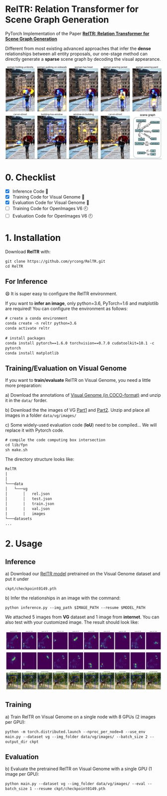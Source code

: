 # RelTR: Relation Transformer for Scene Graph Generation

PyTorch Implementation of the Paper [**RelTR: Relation Transformer for Scene Graph Generation**](https://arxiv.org/abs/2201.11460)

Different from most existing advanced approaches that infer the **dense** relationships between all entity proposals, our one-stage method can directly generate a **sparse** scene graph by decoding the visual appearance.

<p align="center">
  <img src="demo/demo.png">
</p>

# 0. Checklist

- [x] Inference Code :tada:
- [x] Training Code for Visual Genome :tada:
- [x] Evaluation Code for Visual Genome :tada:
- [ ] Training Code for OpenImages V6 :clock9:
- [ ] Evaluation Code for OpenImages V6 :clock9:

# 1. Installation
Download **RelTR** with:
```
git clone https://github.com/yrcong/RelTR.git
cd RelTR
```

## For Inference
:smile: It is super easy to configure the RelTR environment.

If you want to **infer an image**, only python=3.6, PyTorch=1.6 and matplotlib are required!
You can configure the environment as follows:
```
# create a conda environment 
conda create -n reltr python=3.6
conda activate reltr

# install packages
conda install pytorch==1.6.0 torchvision==0.7.0 cudatoolkit=10.1 -c pytorch
conda install matplotlib
```

## Training/Evaluation on Visual Genome
If you want to **train/evaluate** RelTR on Visual Genome, you need a little more preparation:

a) Download the annotations of [Visual Genome (in COCO-format)](https://drive.google.com/file/d/1aGwEu392DiECGdvwaYr-LgqGLmWhn8yD/view?usp=sharing) and unzip it in the ```data/``` forder.

b) Download the the images of VG [Part1](https://cs.stanford.edu/people/rak248/VG_100K_2/images.zip) and [Part2](https://cs.stanford.edu/people/rak248/VG_100K_2/images2.zip). Unzip and place all images in a folder ```data/vg/images/```

c) Some widely-used evaluation code (**IoU**) need to be compiled... We will replace it with Pytorch code.
```
# compile the code computing box intersection
cd lib/fpn
sh make.sh
```

The directory structure looks like:
```
RelTR
| 
│
└───data
│   └───vg
│       │   rel.json
│       │   test.json
│       |   train.json
|       |   val.json
|       |   images
└───datasets    
... 
```

# 2. Usage

## Inference
a) Download our [RelTR model](https://drive.google.com/file/d/1id6oD_iwiNDD6HyCn2ORgRTIKkPD3tUD/view) pretrained on the Visual Genome dataset and put it under 
```
ckpt/checkpoint0149.pth
```
b) Infer the relationships in an image with the command:
```
python inference.py --img_path $IMAGE_PATH --resume $MODEL_PATH
```
We attached 5 images from **VG** dataset and 1 image from **internet**. You can also test with your customized image. The result should look like:
<p align="center">
  <img src="demo/vg1_pred.png">
</p>

## Training
a) Train RelTR on Visual Genome on a single node with 8 GPUs (2 images per GPU):
```
python -m torch.distributed.launch --nproc_per_node=8 --use_env main.py --dataset vg --img_folder data/vg/images/ --batch_size 2 --output_dir ckpt
```

## Evaluation
b) Evaluate the pretrained RelTR on Visual Genome with a single GPU (1 image per GPU):
```
python main.py --dataset vg --img_folder data/vg/images/ --eval --batch_size 1 --resume ckpt/checkpoint0149.pth
```
